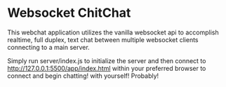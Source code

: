 <h1>Websocket ChitChat</h1>

This webchat application utilizes the vanilla websocket api to accomplish realtime, full duplex, text chat between multiple websocket clients connecting to a main server.

Simply run server/index.js to initialize the server and then connect to http://127.0.0.1:5500/app/index.html within your preferred browser to connect and begin chatting! with yourself! Probably!

